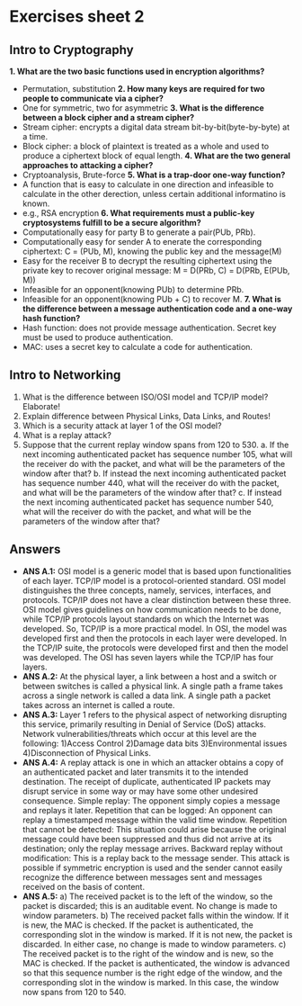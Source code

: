 # Exercises sheet 2

## Intro to Cryptography 

**1. What are the two basic functions used in encryption algorithms?**
  + Permutation, substitution
**2. How many keys are required for two people to communicate via a cipher?**
  + One for symmetric, two for asymmetric
**3. What is the difference between a block cipher and a stream cipher?**
  + Stream cipher: encrypts a digital data stream bit-by-bit(byte-by-byte) at a time.
  + Block cipher: a block of plaintext is treated as a whole and used to produce a ciphertext block of equal length.
**4. What are the two general approaches to attacking a cipher?**
  + Cryptoanalysis, Brute-force
**5. What is a trap-door one-way function?**
  + A function that is easy to calculate in one direction and infeasible to calculate in the other derection, unless certain additional informatino is known.
  + e.g., RSA encryption
**6. What requirements must a public-key cryptosystems fulfill to be a secure algorithm?**
  + Computationally easy for party B to generate a pair(PUb, PRb).
  + Computationally easy for sender A to  enerate the corresponding ciphertext: C =  (PUb, M), knowing the public key and the message(M)
  + Easy for the receiver B to decrypt the resulting ciphertext using the private key to recover original message: M = D(PRb, C) = D(PRb, E(PUb, M))
  + Infeasible for an opponent(knowing PUb) to determine PRb.
  + Infeasible for an opponent(knowing PUb + C) to recover M.
**7. What is the difference between a message authentication code and a one-way hash function?**
  + Hash function: does not provide message authentication. Secret key must be used to produce authentication.
  + MAC: uses a  secret key to calculate a code for authentication.


## Intro to Networking 

1. What is the difference between ISO/OSI model and TCP/IP model? Elaborate!
2. Explain difference between Physical Links, Data Links, and Routes!
3. Which is a security attack at layer 1 of the OSI model?
4. What is a replay attack?
5. Suppose that the current replay window spans from 120 to 530.
a. If the next incoming authenticated packet has sequence number 105, what will the receiver do with the packet, and what will be the parameters of the window after that?
b. If instead the next incoming authenticated packet has sequence number 440, what will the receiver do with the packet, and what will be the parameters of the window after that?
c. If instead the next incoming authenticated packet has sequence number 540, what will the receiver do with the packet, and what will be the parameters of the window after that?

## Answers
- **ANS A.1:** OSI model is a generic model that is based upon functionalities of each layer. TCP/IP model is a protocol-oriented standard.
OSI model distinguishes the three concepts, namely, services, interfaces, and protocols. TCP/IP does not have a clear distinction between these three.
OSI model gives guidelines on how communication needs to be done, while TCP/IP protocols layout standards on which the Internet was developed. So, TCP/IP is a more practical model. In OSI, the model was developed first and then the protocols in each layer were developed. In the TCP/IP suite, the protocols were developed first and then the model was developed. The OSI has seven layers while the TCP/IP has four layers.
- **ANS A.2:** At the physical layer, a link between a host and a switch or between switches is called a physical link. A single path a frame takes across a single network is called a data link. A single path a packet takes across an internet is called a route.
- **ANS A.3:** Layer 1 refers to the physical aspect of networking disrupting this service, primarily resulting in Denial of Service (DoS) attacks. Network vulnerabilities/threats which occur at this level are the following: 1)Access Control 2)Damage data bits 3)Environmental issues 4)Disconnection of Physical Links.
- **ANS A.4:** A replay attack is one in which an attacker obtains a copy of an authenticated packet and later transmits it to the intended destination. The receipt of duplicate, authenticated IP packets may disrupt service in some way or may have some other undesired consequence. Simple replay: The opponent simply copies a message and replays it later. Repetition that can be logged: An opponent can replay a timestamped message within the valid time window. Repetition that cannot be detected: This situation could arise because the original message could have been suppressed and thus did not arrive at its destination; only the replay message arrives. Backward replay without modification: This is a replay back to the message sender. This attack is possible if symmetric encryption is used and the sender cannot easily recognize the difference between messages sent and messages received on the basis of content.
- **ANS A.5:** a) The received packet is to the left of the window, so the packet is discarded; this is an auditable event. No change is made to window parameters. b) The received packet falls within the window. If it is new, the MAC is checked. If the packet is authenticated, the corresponding slot in the window is marked. If it is not new, the packet is discarded. In either case, no change is made to window parameters. c) The received packet is to the right of the window and is new, so the MAC is checked. If the packet is authenticated, the window is advanced so that this sequence number is the right edge of the window, and the corresponding slot in the window is marked. In this case, the window now spans from 120 to 540.

